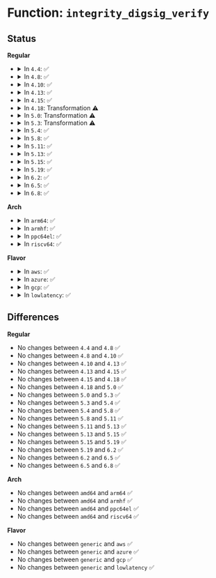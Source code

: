 # Function: <code>integrity_digsig_verify</code>

## Status
<b>Regular</b>
<ul>
<li>
<details>
<summary>In <code>4.4</code>: ✅</summary>

```c
int integrity_digsig_verify(const unsigned int id, const char *sig, int siglen, const char *digest, int digestlen);
```

**Collision:** Unique Global

**Inline:** No

**Transformation:** False

**Instances:**

```
In security/integrity/digsig.c (ffffffff81396680)
Location: security/integrity/digsig.c:36
Inline: False
Direct callers:
  - security/integrity/ima/ima_appraise.c:ima_appraise_measurement
  - security/integrity/evm/evm_main.c:evm_verify_hmac
```
**Symbols:**

```
ffffffff81396680-ffffffff81396786: integrity_digsig_verify (STB_GLOBAL)
```
</details>
</li>
<li>
<details>
<summary>In <code>4.8</code>: ✅</summary>

```c
int integrity_digsig_verify(const unsigned int id, const char *sig, int siglen, const char *digest, int digestlen);
```

**Collision:** Unique Global

**Inline:** No

**Transformation:** False

**Instances:**

```
In security/integrity/digsig.c (ffffffff813d2400)
Location: security/integrity/digsig.c:51
Inline: False
Direct callers:
  - security/integrity/ima/ima_appraise.c:ima_appraise_measurement
  - security/integrity/evm/evm_main.c:evm_verify_hmac
```
**Symbols:**

```
ffffffff813d2400-ffffffff813d2519: integrity_digsig_verify (STB_GLOBAL)
```
</details>
</li>
<li>
<details>
<summary>In <code>4.10</code>: ✅</summary>

```c
int integrity_digsig_verify(const unsigned int id, const char *sig, int siglen, const char *digest, int digestlen);
```

**Collision:** Unique Global

**Inline:** No

**Transformation:** False

**Instances:**

```
In security/integrity/digsig.c (ffffffff813e9b20)
Location: security/integrity/digsig.c:51
Inline: False
Direct callers:
  - security/integrity/ima/ima_appraise.c:ima_appraise_measurement
  - security/integrity/evm/evm_main.c:evm_verify_hmac
```
**Symbols:**

```
ffffffff813e9b20-ffffffff813e9c39: integrity_digsig_verify (STB_GLOBAL)
```
</details>
</li>
<li>
<details>
<summary>In <code>4.13</code>: ✅</summary>

```c
int integrity_digsig_verify(const unsigned int id, const char *sig, int siglen, const char *digest, int digestlen);
```

**Collision:** Unique Global

**Inline:** No

**Transformation:** False

**Instances:**

```
In security/integrity/digsig.c (ffffffff813f5f20)
Location: security/integrity/digsig.c:51
Inline: False
Direct callers:
  - security/integrity/ima/ima_appraise.c:ima_appraise_measurement
  - security/integrity/evm/evm_main.c:evm_verify_hmac
```
**Symbols:**

```
ffffffff813f5f20-ffffffff813f6039: integrity_digsig_verify (STB_GLOBAL)
```
</details>
</li>
<li>
<details>
<summary>In <code>4.15</code>: ✅</summary>

```c
int integrity_digsig_verify(const unsigned int id, const char *sig, int siglen, const char *digest, int digestlen);
```

**Collision:** Unique Global

**Inline:** No

**Transformation:** False

**Instances:**

```
In security/integrity/digsig.c (ffffffff8141e020)
Location: security/integrity/digsig.c:51
Inline: False
Direct callers:
  - security/integrity/ima/ima_appraise.c:ima_appraise_measurement
  - security/integrity/evm/evm_main.c:evm_verify_hmac
```
**Symbols:**

```
ffffffff8141e020-ffffffff8141e139: integrity_digsig_verify (STB_GLOBAL)
```
</details>
</li>
<li>
<details>
<summary>In <code>4.18</code>: Transformation ⚠️</summary>

```c
int integrity_digsig_verify(const unsigned int id, const char *sig, int siglen, const char *digest, int digestlen);
```

**Collision:** Unique Global

**Inline:** No

**Transformation:** True

**Instances:**

```
In security/integrity/digsig.c (0)
Location: security/integrity/digsig.c:52
Inline: False
Direct callers:
  - security/integrity/ima/ima_appraise.c:ima_appraise_measurement
  - security/integrity/evm/evm_main.c:evm_verify_hmac
```
**Symbols:**

```
ffffffff814503c9-ffffffff814503ee: integrity_digsig_verify.cold.1 (STB_LOCAL)
ffffffff814502d0-ffffffff814503c9: integrity_digsig_verify (STB_GLOBAL)
```
</details>
</li>
<li>
<details>
<summary>In <code>5.0</code>: Transformation ⚠️</summary>

```c
int integrity_digsig_verify(const unsigned int id, const char *sig, int siglen, const char *digest, int digestlen);
```

**Collision:** Unique Global

**Inline:** No

**Transformation:** True

**Instances:**

```
In security/integrity/digsig.c (0)
Location: security/integrity/digsig.c:46
Inline: False
Direct callers:
  - security/integrity/ima/ima_appraise.c:ima_appraise_measurement
  - security/integrity/evm/evm_main.c:evm_verify_hmac
```
**Symbols:**

```
ffffffff8146d369-ffffffff8146d38e: integrity_digsig_verify.cold.0 (STB_LOCAL)
ffffffff8146d270-ffffffff8146d369: integrity_digsig_verify (STB_GLOBAL)
```
</details>
</li>
<li>
<details>
<summary>In <code>5.3</code>: Transformation ⚠️</summary>

```c
int integrity_digsig_verify(const unsigned int id, const char *sig, int siglen, const char *digest, int digestlen);
```

**Collision:** Unique Global

**Inline:** No

**Transformation:** True

**Instances:**

```
In security/integrity/digsig.c (0)
Location: security/integrity/digsig.c:42
Inline: False
Direct callers:
  - security/integrity/ima/ima_appraise.c:ima_appraise_measurement
  - security/integrity/ima/ima_appraise.c:ima_appraise_measurement
  - security/integrity/evm/evm_main.c:evm_verify_hmac
```
**Symbols:**

```
ffffffff8149aa53-ffffffff8149aa78: integrity_digsig_verify.cold (STB_LOCAL)
ffffffff8149a970-ffffffff8149aa53: integrity_digsig_verify (STB_GLOBAL)
```
</details>
</li>
<li>
<details>
<summary>In <code>5.4</code>: ✅</summary>

```c
int integrity_digsig_verify(const unsigned int id, const char *sig, int siglen, const char *digest, int digestlen);
```

**Collision:** Unique Global

**Inline:** No

**Transformation:** False

**Instances:**

```
In security/integrity/digsig.c (ffffffff814b4be0)
Location: security/integrity/digsig.c:61
Inline: False
Direct callers:
  - security/integrity/ima/ima_appraise.c:ima_appraise_measurement
  - security/integrity/ima/ima_appraise.c:ima_appraise_measurement
  - security/integrity/evm/evm_main.c:evm_verify_hmac
```
**Symbols:**

```
ffffffff814b4be0-ffffffff814b4c6f: integrity_digsig_verify (STB_GLOBAL)
```
</details>
</li>
<li>
<details>
<summary>In <code>5.8</code>: ✅</summary>

```c
int integrity_digsig_verify(const unsigned int id, const char *sig, int siglen, const char *digest, int digestlen);
```

**Collision:** Unique Global

**Inline:** No

**Transformation:** False

**Instances:**

```
In security/integrity/digsig.c (ffffffff81514130)
Location: security/integrity/digsig.c:59
Inline: False
Direct callers:
  - security/integrity/ima/ima_appraise.c:xattr_verify
  - security/integrity/ima/ima_appraise.c:xattr_verify
  - security/integrity/evm/evm_main.c:evm_verify_hmac
```
**Symbols:**

```
ffffffff81514130-ffffffff815141bf: integrity_digsig_verify (STB_GLOBAL)
```
</details>
</li>
<li>
<details>
<summary>In <code>5.11</code>: ✅</summary>

```c
int integrity_digsig_verify(const unsigned int id, const char *sig, int siglen, const char *digest, int digestlen);
```

**Collision:** Unique Global

**Inline:** No

**Transformation:** False

**Instances:**

```
In security/integrity/digsig.c (ffffffff815312b0)
Location: security/integrity/digsig.c:60
Inline: False
Direct callers:
  - security/integrity/ima/ima_appraise.c:xattr_verify
  - security/integrity/ima/ima_appraise.c:xattr_verify
  - security/integrity/evm/evm_main.c:evm_verify_hmac
```
**Symbols:**

```
ffffffff815312b0-ffffffff8153133f: integrity_digsig_verify (STB_GLOBAL)
```
</details>
</li>
<li>
<details>
<summary>In <code>5.13</code>: ✅</summary>

```c
int integrity_digsig_verify(const unsigned int id, const char *sig, int siglen, const char *digest, int digestlen);
```

**Collision:** Unique Global

**Inline:** No

**Transformation:** False

**Instances:**

```
In security/integrity/digsig.c (ffffffff815396e0)
Location: security/integrity/digsig.c:60
Inline: False
Direct callers:
  - security/integrity/ima/ima_appraise.c:xattr_verify
  - security/integrity/ima/ima_appraise.c:xattr_verify
  - security/integrity/evm/evm_main.c:evm_verify_hmac
```
**Symbols:**

```
ffffffff815396e0-ffffffff8153976f: integrity_digsig_verify (STB_GLOBAL)
```
</details>
</li>
<li>
<details>
<summary>In <code>5.15</code>: ✅</summary>

```c
int integrity_digsig_verify(const unsigned int id, const char *sig, int siglen, const char *digest, int digestlen);
```

**Collision:** Unique Global

**Inline:** No

**Transformation:** False

**Instances:**

```
In security/integrity/digsig.c (ffffffff81598030)
Location: security/integrity/digsig.c:60
Inline: False
Direct callers:
  - security/integrity/ima/ima_appraise.c:xattr_verify
  - security/integrity/ima/ima_appraise.c:xattr_verify
  - security/integrity/evm/evm_main.c:evm_verify_hmac
```
**Symbols:**

```
ffffffff81598030-ffffffff815980bf: integrity_digsig_verify (STB_GLOBAL)
```
</details>
</li>
<li>
<details>
<summary>In <code>5.19</code>: ✅</summary>

```c
int integrity_digsig_verify(const unsigned int id, const char *sig, int siglen, const char *digest, int digestlen);
```

**Collision:** Unique Global

**Inline:** No

**Transformation:** False

**Instances:**

```
In security/integrity/digsig.c (ffffffff8163c850)
Location: security/integrity/digsig.c:61
Inline: False
Direct callers:
  - security/integrity/ima/ima_appraise.c:xattr_verify
  - security/integrity/ima/ima_appraise.c:xattr_verify
  - security/integrity/ima/ima_appraise.c:xattr_verify
  - security/integrity/evm/evm_main.c:evm_verify_hmac
```
**Symbols:**

```
ffffffff8163c850-ffffffff8163c919: integrity_digsig_verify (STB_GLOBAL)
```
</details>
</li>
<li>
<details>
<summary>In <code>6.2</code>: ✅</summary>

```c
int integrity_digsig_verify(const unsigned int id, const char *sig, int siglen, const char *digest, int digestlen);
```

**Collision:** Unique Global

**Inline:** No

**Transformation:** False

**Instances:**

```
In security/integrity/digsig.c (ffffffff816f40d0)
Location: security/integrity/digsig.c:61
Inline: False
Direct callers:
  - security/integrity/ima/ima_appraise.c:xattr_verify
  - security/integrity/ima/ima_appraise.c:xattr_verify
  - security/integrity/ima/ima_appraise.c:xattr_verify
  - security/integrity/evm/evm_main.c:evm_verify_hmac
```
**Symbols:**

```
ffffffff816f40d0-ffffffff816f4199: integrity_digsig_verify (STB_GLOBAL)
```
</details>
</li>
<li>
<details>
<summary>In <code>6.5</code>: ✅</summary>

```c
int integrity_digsig_verify(const unsigned int id, const char *sig, int siglen, const char *digest, int digestlen);
```

**Collision:** Unique Global

**Inline:** No

**Transformation:** False

**Instances:**

```
In security/integrity/digsig.c (ffffffff8172e200)
Location: security/integrity/digsig.c:61
Inline: False
Direct callers:
  - security/integrity/ima/ima_appraise.c:xattr_verify
  - security/integrity/ima/ima_appraise.c:xattr_verify
  - security/integrity/ima/ima_appraise.c:xattr_verify
  - security/integrity/evm/evm_main.c:evm_verify_hmac
```
**Symbols:**

```
ffffffff8172e200-ffffffff8172e2c9: integrity_digsig_verify (STB_GLOBAL)
```
</details>
</li>
<li>
<details>
<summary>In <code>6.8</code>: ✅</summary>

```c
int integrity_digsig_verify(const unsigned int id, const char *sig, int siglen, const char *digest, int digestlen);
```

**Collision:** Unique Global

**Inline:** No

**Transformation:** False

**Instances:**

```
In security/integrity/digsig.c (ffffffff8176eb60)
Location: security/integrity/digsig.c:61
Inline: False
Direct callers:
  - security/integrity/ima/ima_appraise.c:xattr_verify
  - security/integrity/ima/ima_appraise.c:xattr_verify
  - security/integrity/ima/ima_appraise.c:xattr_verify
  - security/integrity/evm/evm_main.c:evm_verify_hmac
```
**Symbols:**

```
ffffffff8176eb60-ffffffff8176ec29: integrity_digsig_verify (STB_GLOBAL)
```
</details>
</li>
</ul>
<b>Arch</b>
<ul>
<li>
<details>
<summary>In <code>arm64</code>: ✅</summary>

```c
int integrity_digsig_verify(const unsigned int id, const char *sig, int siglen, const char *digest, int digestlen);
```

**Collision:** Unique Global

**Inline:** No

**Transformation:** False

**Instances:**

```
In security/integrity/digsig.c (ffff8000105acd68)
Location: security/integrity/digsig.c:61
Inline: False
Direct callers:
  - security/integrity/ima/ima_appraise.c:ima_appraise_measurement
  - security/integrity/ima/ima_appraise.c:ima_appraise_measurement
  - security/integrity/evm/evm_main.c:evm_verify_hmac
```
**Symbols:**

```
ffff8000105acd68-ffff8000105ace40: integrity_digsig_verify (STB_GLOBAL)
```
</details>
</li>
<li>
<details>
<summary>In <code>armhf</code>: ✅</summary>

```c
int integrity_digsig_verify(const unsigned int id, const char *sig, int siglen, const char *digest, int digestlen);
```

**Collision:** Unique Global

**Inline:** No

**Transformation:** False

**Instances:**

```
In security/integrity/digsig.c (c075c620)
Location: security/integrity/digsig.c:61
Inline: False
Direct callers:
  - security/integrity/ima/ima_appraise.c:ima_appraise_measurement
  - security/integrity/ima/ima_appraise.c:ima_appraise_measurement
  - security/integrity/evm/evm_main.c:evm_verify_hmac
```
**Symbols:**

```
c075c620-c075c6c4: integrity_digsig_verify (STB_GLOBAL)
```
</details>
</li>
<li>
<details>
<summary>In <code>ppc64el</code>: ✅</summary>

```c
int integrity_digsig_verify(const unsigned int id, const char *sig, int siglen, const char *digest, int digestlen);
```

**Collision:** Unique Global

**Inline:** No

**Transformation:** False

**Instances:**

```
In security/integrity/digsig.c (c00000000072b290)
Location: security/integrity/digsig.c:61
Inline: False
Direct callers:
  - security/integrity/ima/ima_appraise.c:ima_appraise_measurement
  - security/integrity/ima/ima_appraise.c:ima_appraise_measurement
  - security/integrity/evm/evm_main.c:evm_verify_hmac
```
**Symbols:**

```
c00000000072b290-c00000000072b3cc: integrity_digsig_verify (STB_GLOBAL)
```
</details>
</li>
<li>
<details>
<summary>In <code>riscv64</code>: ✅</summary>

```c
int integrity_digsig_verify(const unsigned int id, const char *sig, int siglen, const char *digest, int digestlen);
```

**Collision:** Unique Global

**Inline:** No

**Transformation:** False

**Instances:**

```
In security/integrity/digsig.c (ffffffe0003f5398)
Location: security/integrity/digsig.c:61
Inline: False
Direct callers:
  - security/integrity/ima/ima_appraise.c:ima_appraise_measurement
  - security/integrity/ima/ima_appraise.c:ima_appraise_measurement
  - security/integrity/evm/evm_main.c:evm_verify_hmac
```
**Symbols:**

```
ffffffe0003f5398-ffffffe0003f5436: integrity_digsig_verify (STB_GLOBAL)
```
</details>
</li>
</ul>
<b>Flavor</b>
<ul>
<li>
<details>
<summary>In <code>aws</code>: ✅</summary>

```c
int integrity_digsig_verify(const unsigned int id, const char *sig, int siglen, const char *digest, int digestlen);
```

**Collision:** Unique Global

**Inline:** No

**Transformation:** False

**Instances:**

```
In security/integrity/digsig.c (ffffffff814ad1c0)
Location: security/integrity/digsig.c:61
Inline: False
Direct callers:
  - security/integrity/ima/ima_appraise.c:ima_appraise_measurement
  - security/integrity/ima/ima_appraise.c:ima_appraise_measurement
  - security/integrity/evm/evm_main.c:evm_verify_hmac
```
**Symbols:**

```
ffffffff814ad1c0-ffffffff814ad24f: integrity_digsig_verify (STB_GLOBAL)
```
</details>
</li>
<li>
<details>
<summary>In <code>azure</code>: ✅</summary>

```c
int integrity_digsig_verify(const unsigned int id, const char *sig, int siglen, const char *digest, int digestlen);
```

**Collision:** Unique Global

**Inline:** No

**Transformation:** False

**Instances:**

```
In security/integrity/digsig.c (ffffffff8149dbe0)
Location: security/integrity/digsig.c:61
Inline: False
Direct callers:
  - security/integrity/ima/ima_appraise.c:ima_appraise_measurement
  - security/integrity/ima/ima_appraise.c:ima_appraise_measurement
  - security/integrity/evm/evm_main.c:evm_verify_hmac
```
**Symbols:**

```
ffffffff8149dbe0-ffffffff8149dc6f: integrity_digsig_verify (STB_GLOBAL)
```
</details>
</li>
<li>
<details>
<summary>In <code>gcp</code>: ✅</summary>

```c
int integrity_digsig_verify(const unsigned int id, const char *sig, int siglen, const char *digest, int digestlen);
```

**Collision:** Unique Global

**Inline:** No

**Transformation:** False

**Instances:**

```
In security/integrity/digsig.c (ffffffff814a9260)
Location: security/integrity/digsig.c:61
Inline: False
Direct callers:
  - security/integrity/ima/ima_appraise.c:ima_appraise_measurement
  - security/integrity/ima/ima_appraise.c:ima_appraise_measurement
  - security/integrity/evm/evm_main.c:evm_verify_hmac
```
**Symbols:**

```
ffffffff814a9260-ffffffff814a92ef: integrity_digsig_verify (STB_GLOBAL)
```
</details>
</li>
<li>
<details>
<summary>In <code>lowlatency</code>: ✅</summary>

```c
int integrity_digsig_verify(const unsigned int id, const char *sig, int siglen, const char *digest, int digestlen);
```

**Collision:** Unique Global

**Inline:** No

**Transformation:** False

**Instances:**

```
In security/integrity/digsig.c (ffffffff814c1c70)
Location: security/integrity/digsig.c:61
Inline: False
Direct callers:
  - security/integrity/ima/ima_appraise.c:ima_appraise_measurement
  - security/integrity/ima/ima_appraise.c:ima_appraise_measurement
  - security/integrity/evm/evm_main.c:evm_verify_hmac
```
**Symbols:**

```
ffffffff814c1c70-ffffffff814c1cff: integrity_digsig_verify (STB_GLOBAL)
```
</details>
</li>
</ul>

## Differences
<b>Regular</b>
<ul>
<li>
No changes between <code>4.4</code> and <code>4.8</code> ✅
</li>
<li>
No changes between <code>4.8</code> and <code>4.10</code> ✅
</li>
<li>
No changes between <code>4.10</code> and <code>4.13</code> ✅
</li>
<li>
No changes between <code>4.13</code> and <code>4.15</code> ✅
</li>
<li>
No changes between <code>4.15</code> and <code>4.18</code> ✅
</li>
<li>
No changes between <code>4.18</code> and <code>5.0</code> ✅
</li>
<li>
No changes between <code>5.0</code> and <code>5.3</code> ✅
</li>
<li>
No changes between <code>5.3</code> and <code>5.4</code> ✅
</li>
<li>
No changes between <code>5.4</code> and <code>5.8</code> ✅
</li>
<li>
No changes between <code>5.8</code> and <code>5.11</code> ✅
</li>
<li>
No changes between <code>5.11</code> and <code>5.13</code> ✅
</li>
<li>
No changes between <code>5.13</code> and <code>5.15</code> ✅
</li>
<li>
No changes between <code>5.15</code> and <code>5.19</code> ✅
</li>
<li>
No changes between <code>5.19</code> and <code>6.2</code> ✅
</li>
<li>
No changes between <code>6.2</code> and <code>6.5</code> ✅
</li>
<li>
No changes between <code>6.5</code> and <code>6.8</code> ✅
</li>
</ul>
<b>Arch</b>
<ul>
<li>
No changes between <code>amd64</code> and <code>arm64</code> ✅
</li>
<li>
No changes between <code>amd64</code> and <code>armhf</code> ✅
</li>
<li>
No changes between <code>amd64</code> and <code>ppc64el</code> ✅
</li>
<li>
No changes between <code>amd64</code> and <code>riscv64</code> ✅
</li>
</ul>
<b>Flavor</b>
<ul>
<li>
No changes between <code>generic</code> and <code>aws</code> ✅
</li>
<li>
No changes between <code>generic</code> and <code>azure</code> ✅
</li>
<li>
No changes between <code>generic</code> and <code>gcp</code> ✅
</li>
<li>
No changes between <code>generic</code> and <code>lowlatency</code> ✅
</li>
</ul>
